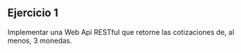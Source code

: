 ## Ejercicio 1
 Implementar una Web Api RESTful que retorne las cotizaciones de, al menos, 3 monedas.

